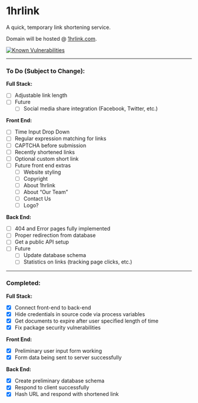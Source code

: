 # 1hrlink
A quick, temporary link shortening service.

Domain will be hosted @ [1hrlink.com](https://1hrlink.com).

[![Known Vulnerabilities](https://snyk.io/test/github/justkrzys/1hrlink/badge.svg?targetFile=server/package.json)](https://snyk.io/test/github/justkrzys/1hrlink?targetFile=server/package.json)

---

### To Do (Subject to Change):
**Full Stack:**
- [ ] Adjustable link length
- [ ] Future
  - [ ] Social media share integration (Facebook, Twitter, etc.)

**Front End:**
- [ ] Time Input Drop Down
- [ ] Regular expression matching for links
- [ ] CAPTCHA before submission
- [ ] Recently shortened links
- [ ] Optional custom short link
- [ ] Future front end extras
    - [ ] Website styling
    - [ ] Copyright
    - [ ] About 1hrlink
    - [ ] About “Our Team”
    - [ ] Contact Us
    - [ ] Logo?
    
**Back End:**
- [ ] 404 and Error pages fully implemented
- [ ] Proper redirection from database
- [ ] Get a public API setup
- [ ] Future
    - [ ] Update database schema
    - [ ] Statistics on links (tracking page clicks, etc.)
    
---

### **Completed:**
**Full Stack:**
- [x] Connect front-end to back-end
- [x] Hide credentials in source code via process variables
- [x] Get documents to expire after user specified length of time
- [x] Fix package security vulnerabilities

**Front End:**
- [x] Preliminary user input form working
- [x] Form data being sent to server successfully

**Back End:**
- [x] Create preliminary database schema
- [x] Respond to client successfully
- [x] Hash URL and respond with shortened link
